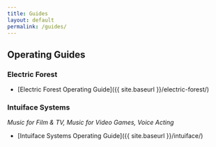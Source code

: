 ```yaml
---
title: Guides
layout: default
permalink: /guides/
---
```


## Operating Guides

### Electric Forest

- [Electric Forest Operating Guide]({{ site.baseurl }}/electric-forest/)

### Intuiface Systems

_Music for Film & TV, Music for Video Games, Voice Acting_

- [Intuiface Systems Operating Guide]({{ site.baseurl }}/intuiface/)
